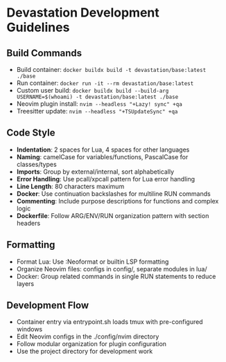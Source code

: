 # Devastation Development Guidelines

## Build Commands
- Build container: `docker buildx build -t devastation/base:latest ./base`
- Run container: `docker run -it --rm devastation/base:latest`
- Custom user build: `docker buildx build --build-arg USERNAME=$(whoami) -t devastation/base:latest ./base`
- Neovim plugin install: `nvim --headless "+Lazy! sync" +qa`
- Treesitter update: `nvim --headless "+TSUpdateSync" +qa`

## Code Style
- **Indentation**: 2 spaces for Lua, 4 spaces for other languages
- **Naming**: camelCase for variables/functions, PascalCase for classes/types
- **Imports**: Group by external/internal, sort alphabetically
- **Error Handling**: Use pcall/xpcall pattern for Lua error handling
- **Line Length**: 80 characters maximum
- **Docker**: Use continuation backslashes for multiline RUN commands
- **Commenting**: Include purpose descriptions for functions and complex logic
- **Dockerfile**: Follow ARG/ENV/RUN organization pattern with section headers

## Formatting
- Format Lua: Use :Neoformat or builtin LSP formatting
- Organize Neovim files: configs in config/, separate modules in lua/
- Docker: Group related commands in single RUN statements to reduce layers

## Development Flow
- Container entry via entrypoint.sh loads tmux with pre-configured windows
- Edit Neovim configs in the ./config/nvim directory
- Follow modular organization for plugin configuration
- Use the project directory for development work